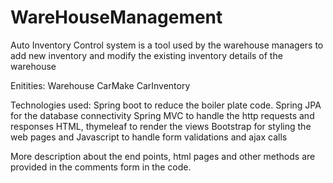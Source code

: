 # WareHouseManagement

Auto Inventory Control system is a tool used by the warehouse managers to add new inventory and modify the existing inventory details of the warehouse

Enitities: 
  Warehouse
  CarMake
  CarInventory

Technologies used: 
  Spring boot to reduce the boiler plate code.
  Spring JPA for the database connectivity
  Spring MVC to handle the http requests and responses
  HTML, thymeleaf to render the views
  Bootstrap for styling the web pages and
  Javascript to handle form validations and ajax calls

More description about the end points, html pages and other methods are provided in the comments form in the code.
